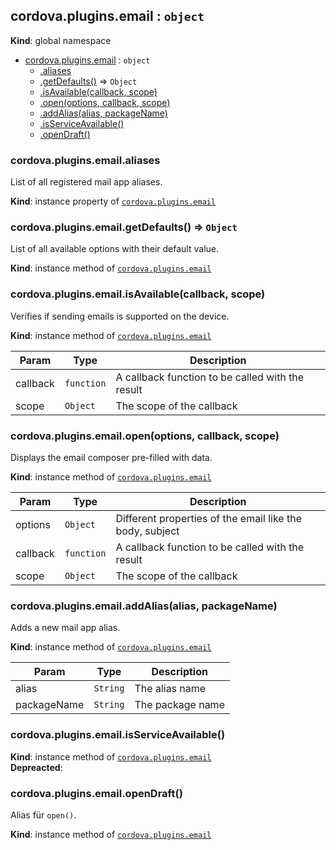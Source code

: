 <a name="cordova.plugins.email"></a>
## cordova.plugins.email : <code>object</code>
**Kind**: global namespace  

* [cordova.plugins.email](#cordova.plugins.email) : <code>object</code>
    * [.aliases](#cordova.plugins.email+aliases)
    * [.getDefaults()](#cordova.plugins.email+getDefaults) ⇒ <code>Object</code>
    * [.isAvailable(callback, scope)](#cordova.plugins.email+isAvailable)
    * [.open(options, callback, scope)](#cordova.plugins.email+open)
    * [.addAlias(alias, packageName)](#cordova.plugins.email+addAlias)
    * [.isServiceAvailable()](#cordova.plugins.email+isServiceAvailable)
    * [.openDraft()](#cordova.plugins.email+openDraft)

<a name="cordova.plugins.email+aliases"></a>
### cordova.plugins.email.aliases
List of all registered mail app aliases.

**Kind**: instance property of <code>[cordova.plugins.email](#cordova.plugins.email)</code>  
<a name="cordova.plugins.email+getDefaults"></a>
### cordova.plugins.email.getDefaults() ⇒ <code>Object</code>
List of all available options with their default value.

**Kind**: instance method of <code>[cordova.plugins.email](#cordova.plugins.email)</code>  
<a name="cordova.plugins.email+isAvailable"></a>
### cordova.plugins.email.isAvailable(callback, scope)
Verifies if sending emails is supported on the device.

**Kind**: instance method of <code>[cordova.plugins.email](#cordova.plugins.email)</code>  

| Param | Type | Description |
| --- | --- | --- |
| callback | <code>function</code> | A callback function to be called with the result |
| scope | <code>Object</code> | The scope of the callback |

<a name="cordova.plugins.email+open"></a>
### cordova.plugins.email.open(options, callback, scope)
Displays the email composer pre-filled with data.

**Kind**: instance method of <code>[cordova.plugins.email](#cordova.plugins.email)</code>  

| Param | Type | Description |
| --- | --- | --- |
| options | <code>Object</code> | Different properties of the email like the body, subject |
| callback | <code>function</code> | A callback function to be called with the result |
| scope | <code>Object</code> | The scope of the callback |

<a name="cordova.plugins.email+addAlias"></a>
### cordova.plugins.email.addAlias(alias, packageName)
Adds a new mail app alias.

**Kind**: instance method of <code>[cordova.plugins.email](#cordova.plugins.email)</code>  

| Param | Type | Description |
| --- | --- | --- |
| alias | <code>String</code> | The alias name |
| packageName | <code>String</code> | The package name |

<a name="cordova.plugins.email+isServiceAvailable"></a>
### cordova.plugins.email.isServiceAvailable()
**Kind**: instance method of <code>[cordova.plugins.email](#cordova.plugins.email)</code>  
**Depreacted**:   
<a name="cordova.plugins.email+openDraft"></a>
### cordova.plugins.email.openDraft()
Alias für `open()`.

**Kind**: instance method of <code>[cordova.plugins.email](#cordova.plugins.email)</code>  
